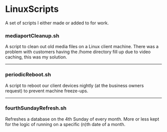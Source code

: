 # LinuxScripts

A set of scripts I either made or added to for work.

### mediaportCleanup.sh

A script to clean out old media files on a Linux client machine. 
There was a problem with customers having the /home directory fill up due to video caching, this was my solution.

---

### periodicReboot.sh

A script to reboot our client devices nightly (at the business owners request) to prevent machine freeze-ups. 

---

### fourthSundayRefresh.sh

Refreshes a database on the 4th Sunday of every month. More or less kept for the logic of running on a specific (n)th date of a month.
